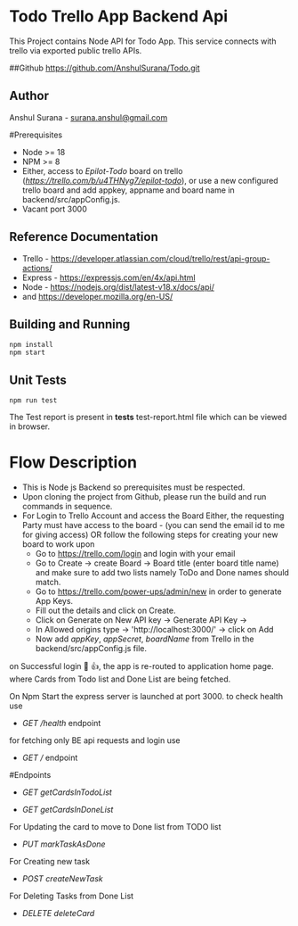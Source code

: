 # Todo Trello App Backend Api

This Project contains Node API for Todo App. This service connects with trello via
exported public trello APIs.

##Github
https://github.com/AnshulSurana/Todo.git

## Author
Anshul Surana - surana.anshul@gmail.com

#Prerequisites
 - Node >= 18
 - NPM >= 8
 - Either, access to *Epilot-Todo* board on trello (*https://trello.com/b/u4THNyg7/epilot-todo*), or use a new configured trello board and add
  appkey, appname and board name in backend/src/appConfig.js.
 - Vacant port 3000
   
## Reference Documentation 
  - Trello - https://developer.atlassian.com/cloud/trello/rest/api-group-actions/
  - Express - https://expressjs.com/en/4x/api.html
  - Node - https://nodejs.org/dist/latest-v18.x/docs/api/
  - and https://developer.mozilla.org/en-US/

## Building and Running
    npm install
    npm start

## Unit Tests
    npm run test

The Test report is present in __tests__ test-report.html file which can be viewed in browser.

# Flow Description

- This is Node js Backend so prerequisites must be respected.
- Upon cloning the project from Github, please run the build and run commands in sequence.
- For Login to Trello Account and access the Board
  Either, the requesting Party must have access to the board - (you can send the email id to me for giving access)
  OR follow the following steps for creating your new board to work upon
  - Go to https://trello.com/login and login with your email
  - Go to Create -> create Board -> Board title (enter board title name) and make sure to 
    add two lists namely ToDo and Done names should match.
  - Go to https://trello.com/power-ups/admin/new in order to generate App Keys.
  - Fill out the details and click on Create.
  - Click on Generate on New API  key -> Generate API Key ->
  - In Allowed origins type -> 'http://localhost:3000/' -> click on Add
  - Now add *appKey*, *appSecret*, *boardName* from Trello in the backend/src/appConfig.js file.

on Successful login :star_struck: :+1:, 
the app is re-routed to application home page.
where Cards from Todo list and Done List are being fetched.

On Npm Start the express server is launched at port 3000.
to check health use 

* *GET /health* endpoint

for fetching only BE api requests and login use

* *GET /* endpoint

#Endpoints

* *GET getCardsInTodoList*

* *GET getCardsInDoneList*

For Updating the card to move to Done list from TODO list

* *PUT markTaskAsDone*

For Creating new task

* *POST createNewTask*

For Deleting Tasks from Done List

* *DELETE deleteCard*


